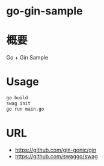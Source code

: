 # go-gin-sample

# 概要

Go + Gin Sample

# Usage

```bash
go build
swag init
go run main.go
```

# URL
- https://github.com/gin-gonic/gin
- https://github.com/swaggo/swag
